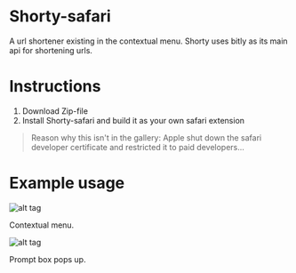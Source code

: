 # Shorty-safari
A url shortener existing in the contextual menu.
Shorty uses bitly as its main api for shortening urls.

# Instructions
1. Download Zip-file
2. Install Shorty-safari and build it as your own safari extension

> Reason why this isn't in the gallery: Apple shut down the safari developer certificate and restricted it to paid developers...

# Example usage

![alt tag](http://imgur.com/a/uv55P)

Contextual menu.

![alt tag](http://imgur.com/a/nvFF3)

Prompt box pops up.
